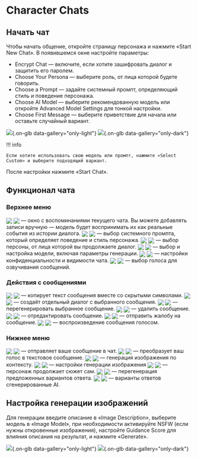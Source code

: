 # Character Chats

## Начать чат

Чтобы начать общение, откройте страницу персонажа и нажмите «Start New Chat». В появившемся окне настройте параметры:

- Encrypt Chat — включите, если хотите зашифровать диалог и защитить его паролем.
- Choose Your Persona — выберите роль, от лица которой будете говорить.
- Choose a Prompt — задайте системный промпт, определяющий стиль и поведение персонажа.
- Choose AI Model — выберите рекомендованную модель или откройте Advanced Model Settings для тонкой настройки.
- Choose First Message — выберите приветствие для начала или оставьте случайный вариант.

![](../assets/image/character/13.png#only-light){.on-glb data-gallery="only-light"}
![](../assets/image/character/13_dark.png#only-dark){.on-glb data-gallery="only-dark"}

!!! info

	Если хотите использовать свою модель или промпт, нажмите «Select Custom» и выберите подходящий вариант.

После настройки нажмите «Start Chat».

## Функционал чата

### Верхнее меню

<img src="../assets/image/character/ico_1.png#only-light" style="vertical-align:middle;">
<img src="../assets/image/character/ico_1_dark.png#only-dark" style="vertical-align:middle;">
— окно с воспоминаниями текущего чата. Вы можете добавлять записи вручную — модель будет воспринимать их как реальные события из истории диалога.

<img src="../assets/image/character/ico_2.png#only-light" style="vertical-align:middle;">
<img src="../assets/image/character/ico_2_dark.png#only-dark" style="vertical-align:middle;">
— выбор системного промпта, который определяет поведение и стиль персонажа.

<img src="../assets/image/character/ico_3.png#only-light" style="vertical-align:middle;">
<img src="../assets/image/character/ico_3_dark.png#only-dark" style="vertical-align:middle;">
— выбор персоны, от лица которой вы продолжаете диалог.

<img src="../assets/image/character/ico_4.png#only-light" style="vertical-align:middle;">
<img src="../assets/image/character/ico_4_dark.png#only-dark" style="vertical-align:middle;">
— выбор и настройка модели, включая параметры генерации.

<img src="../assets/image/character/ico_5.png#only-light" style="vertical-align:middle;">
<img src="../assets/image/character/ico_5_dark.png#only-dark" style="vertical-align:middle;">
—  настройки конфиденциальности и видимости чата.

<img src="../assets/image/character/ico_6.png#only-light" style="vertical-align:middle;">
<img src="../assets/image/character/ico_6_dark.png#only-dark" style="vertical-align:middle;">
— выбор голоса для озвучивания сообщений.

### Действия с сообщениями

<img src="../assets/image/character/ico_7.png#only-light" style="vertical-align:middle;">
<img src="../assets/image/character/ico_7_dark.png#only-dark" style="vertical-align:middle;">
— копирует текст сообщения вместе со скрытыми символами.

<img src="../assets/image/character/ico_8.png#only-light" style="vertical-align:middle;">
<img src="../assets/image/character/ico_8_dark.png#only-dark" style="vertical-align:middle;">
— создаёт отдельный диалог с выбранного сообщения.

<img src="../assets/image/character/ico_9.png#only-light" style="vertical-align:middle;">
<img src="../assets/image/character/ico_9_dark.png#only-dark" style="vertical-align:middle;">
— перегенерировать выбранное сообщение.

<img src="../assets/image/character/ico_10.png#only-light" style="vertical-align:middle;">
<img src="../assets/image/character/ico_10_dark.png#only-dark" style="vertical-align:middle;">
— удалить сообщение.

<img src="../assets/image/character/ico_11.png#only-light" style="vertical-align:middle;">
<img src="../assets/image/character/ico_11_dark.png#only-dark" style="vertical-align:middle;">
— отредактировать сообщение.

<img src="../assets/image/character/ico_12.png#only-light" style="vertical-align:middle;">
<img src="../assets/image/character/ico_12_dark.png#only-dark" style="vertical-align:middle;">
— отправить жалобу на сообщение.

<img src="../assets/image/character/ico_13.png#only-light" style="vertical-align:middle;">
<img src="../assets/image/character/ico_13_dark.png#only-dark" style="vertical-align:middle;">
— воспроизведение сообщения голосом.

### Нижнее меню

<img src="../assets/image/character/ico_14.png#only-light" style="vertical-align:middle;">
<img src="../assets/image/character/ico_14_dark.png#only-dark" style="vertical-align:middle;">
— отправляет ваше сообщение в чат.

<img src="../assets/image/character/ico_15.png#only-light" style="vertical-align:middle;">
<img src="../assets/image/character/ico_15_dark.png#only-dark" style="vertical-align:middle;">
— преобразует ваш голос в текстовое сообщение.

<img src="../assets/image/character/ico_16.png#only-light" style="vertical-align:middle;">
<img src="../assets/image/character/ico_16_dark.png#only-dark" style="vertical-align:middle;">
— генерация изображения по контексту.

<img src="../assets/image/character/ico_17.png#only-light" style="vertical-align:middle;">
<img src="../assets/image/character/ico_17_dark.png#only-dark" style="vertical-align:middle;">
— настройки генерации изображения

<img src="../assets/image/character/ico_18.png#only-light" style="vertical-align:middle;">
<img src="../assets/image/character/ico_18_dark.png#only-dark" style="vertical-align:middle;">
— персонаж продолжает сюжет сам.

<img src="../assets/image/character/ico_19.png#only-light" style="vertical-align:middle;">
<img src="../assets/image/character/ico_19_dark.png#only-dark" style="vertical-align:middle;">
— перегенерация предложенных вариантов ответа.

<img src="../assets/image/character/ico_20.png#only-light" style="vertical-align:middle;">
<img src="../assets/image/character/ico_20_dark.png#only-dark" style="vertical-align:middle;">
— варианты ответов сгенерированные AI.

## Настройка генерации изображений

Для генерации введите описание в «Image Description», выберите модель в «Image Model», при необходимости активируйте NSFW (если нужны откровенные изображения), настройте Guidance Score для влияния описания на результат, и нажмите «Generate».

![](../assets/image/character/14.png#only-light){.on-glb data-gallery="only-light"}
![](../assets/image/character/14_dark.png#only-dark){.on-glb data-gallery="only-dark"}